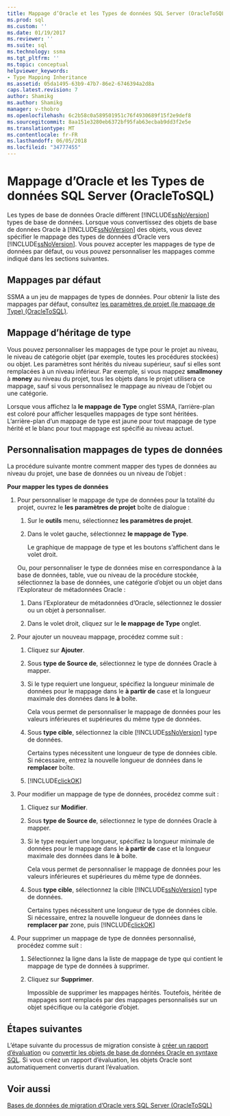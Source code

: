 ```yaml
---
title: Mappage d’Oracle et les Types de données SQL Server (OracleToSQL) | Documents Microsoft
ms.prod: sql
ms.custom: ''
ms.date: 01/19/2017
ms.reviewer: ''
ms.suite: sql
ms.technology: ssma
ms.tgt_pltfrm: ''
ms.topic: conceptual
helpviewer_keywords:
- Type Mapping Inheritance
ms.assetid: 05da1495-63b9-47b7-86e2-6746394a2d8a
caps.latest.revision: 7
author: Shamikg
ms.author: Shamikg
manager: v-thobro
ms.openlocfilehash: 6c2b58c0a589501951c76f4930689f15f2e9def8
ms.sourcegitcommit: 8aa151e3280eb6372bf95fab63ecbab9dd3f2e5e
ms.translationtype: MT
ms.contentlocale: fr-FR
ms.lasthandoff: 06/05/2018
ms.locfileid: "34777455"
---
```

# <a name="mapping-oracle-and-sql-server-data-types-oracletosql"></a>Mappage d’Oracle et les Types de données SQL Server (OracleToSQL)
Les types de base de données Oracle diffèrent [!INCLUDE[ssNoVersion](../../includes/ssnoversion_md.md)] types de base de données. Lorsque vous convertissez des objets de base de données Oracle à [!INCLUDE[ssNoVersion](../../includes/ssnoversion_md.md)] des objets, vous devez spécifier le mappage des types de données d’Oracle vers [!INCLUDE[ssNoVersion](../../includes/ssnoversion_md.md)]. Vous pouvez accepter les mappages de type de données par défaut, ou vous pouvez personnaliser les mappages comme indiqué dans les sections suivantes.  
  
## <a name="default-mappings"></a>Mappages par défaut  
SSMA a un jeu de mappages de types de données. Pour obtenir la liste des mappages par défaut, consultez [les paramètres de projet &#40;le mappage de Type&#41; &#40;OracleToSQL&#41;](../../ssma/oracle/project-settings-type-mapping-oracletosql.md).  
  
## <a name="type-mapping-inheritance"></a>Mappage d’héritage de type  
Vous pouvez personnaliser les mappages de type pour le projet au niveau, le niveau de catégorie objet (par exemple, toutes les procédures stockées) ou objet. Les paramètres sont hérités du niveau supérieur, sauf si elles sont remplacées à un niveau inférieur. Par exemple, si vous mappez **smallmoney** à **money** au niveau du projet, tous les objets dans le projet utilisera ce mappage, sauf si vous personnalisez le mappage au niveau de l’objet ou une catégorie.  
  
Lorsque vous affichez la **le mappage de Type** onglet SSMA, l’arrière-plan est coloré pour afficher lesquelles mappages de type sont héritées. L’arrière-plan d’un mappage de type est jaune pour tout mappage de type hérité et le blanc pour tout mappage est spécifié au niveau actuel.  
  
## <a name="customizing-data-type-mappings"></a>Personnalisation mappages de types de données  
La procédure suivante montre comment mapper des types de données au niveau du projet, une base de données ou un niveau de l’objet :  
  
**Pour mapper les types de données**  
  
1.  Pour personnaliser le mappage de type de données pour la totalité du projet, ouvrez le **les paramètres de projet** boîte de dialogue :  
  
    1.  Sur le **outils** menu, sélectionnez **les paramètres de projet**.  
  
    2.  Dans le volet gauche, sélectionnez **le mappage de Type**.  
  
        Le graphique de mappage de type et les boutons s’affichent dans le volet droit.  
  
    Ou, pour personnaliser le type de données mise en correspondance à la base de données, table, vue ou niveau de la procédure stockée, sélectionnez la base de données, une catégorie d’objet ou un objet dans l’Explorateur de métadonnées Oracle :  
  
    1.  Dans l’Explorateur de métadonnées d’Oracle, sélectionnez le dossier ou un objet à personnaliser.  
  
    2.  Dans le volet droit, cliquez sur le **le mappage de Type** onglet.  
  
2.  Pour ajouter un nouveau mappage, procédez comme suit :  
  
    1.  Cliquez sur **Ajouter**.  
  
    2.  Sous **type de Source de**, sélectionnez le type de données Oracle à mapper.  
  
    3.  Si le type requiert une longueur, spécifiez la longueur minimale de données pour le mappage dans le **à partir de** case et la longueur maximale des données dans le **à** boîte.  
  
        Cela vous permet de personnaliser le mappage de données pour les valeurs inférieures et supérieures du même type de données.  
  
    4.  Sous **type cible**, sélectionnez la cible [!INCLUDE[ssNoVersion](../../includes/ssnoversion_md.md)] type de données.  
  
        Certains types nécessitent une longueur de type de données cible. Si nécessaire, entrez la nouvelle longueur de données dans le **remplacer** boîte.  
  
    5.  [!INCLUDE[clickOK](../../includes/clickok_md.md)]  
  
3.  Pour modifier un mappage de type de données, procédez comme suit :  
  
    1.  Cliquez sur **Modifier**.  
  
    2.  Sous **type de Source de**, sélectionnez le type de données Oracle à mapper.  
  
    3.  Si le type requiert une longueur, spécifiez la longueur minimale de données pour le mappage dans le **à partir de** case et la longueur maximale des données dans le **à** boîte.  
  
        Cela vous permet de personnaliser le mappage de données pour les valeurs inférieures et supérieures du même type de données.  
  
    4.  Sous **type cible**, sélectionnez la cible [!INCLUDE[ssNoVersion](../../includes/ssnoversion_md.md)] type de données.  
  
        Certains types nécessitent une longueur de type de données cible. Si nécessaire, entrez la nouvelle longueur de données dans le **remplacer par** zone, puis [!INCLUDE[clickOK](../../includes/clickok_md.md)]  
  
4.  Pour supprimer un mappage de type de données personnalisé, procédez comme suit :  
  
    1.  Sélectionnez la ligne dans la liste de mappage de type qui contient le mappage de type de données à supprimer.  
  
    2.  Cliquez sur **Supprimer**.  
  
        Impossible de supprimer les mappages hérités. Toutefois, héritée de mappages sont remplacés par des mappages personnalisés sur un objet spécifique ou la catégorie d’objet.  
  
## <a name="next-steps"></a>Étapes suivantes  
L’étape suivante du processus de migration consiste à [créer un rapport d’évaluation](http://msdn.microsoft.com/en-us/4de9bcf6-1346-4740-87f9-7f24a8226357) ou [convertir les objets de base de données Oracle en syntaxe SQL](http://msdn.microsoft.com/en-us/e021182d-31da-443d-b110-937f5db27272). Si vous créez un rapport d’évaluation, les objets Oracle sont automatiquement convertis durant l’évaluation.  
  
## <a name="see-also"></a>Voir aussi  
[Bases de données de migration d’Oracle vers SQL Server &#40;OracleToSQL&#41;](../../ssma/oracle/migrating-oracle-databases-to-sql-server-oracletosql.md)  
  
